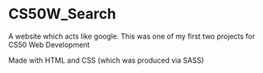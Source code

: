 # CS50W_Search

A website which acts like google. This was one of my first two projects for CS50 Web Development

Made with HTML and CSS (which was produced via SASS)
